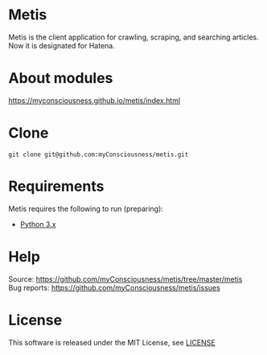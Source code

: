 # Metis
Metis is the client application for crawling, scraping, and searching articles.  
Now it is designated for Hatena.

# About modules
https://myconsciousness.github.io/metis/index.html

# Clone
```
git clone git@github.com:myConsciousness/metis.git
```

# Requirements
Metis requires the following to run (preparing):  
* [Python 3.x](https://www.python.org/)

# Help
Source: https://github.com/myConsciousness/metis/tree/master/metis  
Bug reports: https://github.com/myConsciousness/metis/issues

# License
This software is released under the MIT License, see [LICENSE](https://github.com/myConsciousness/metis/blob/master/LICENSE)
